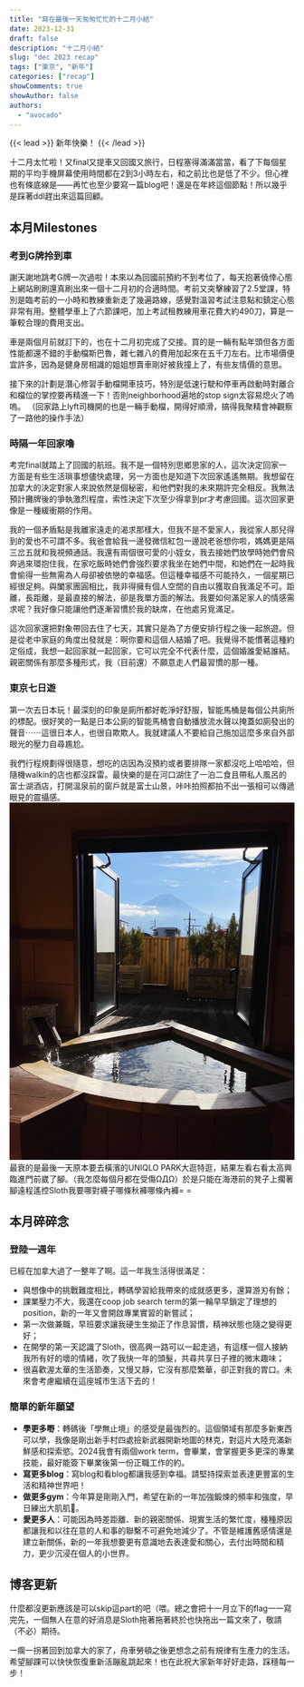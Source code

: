 ```yaml
---
title: "寫在最後一天匆匆忙忙的十二月小結"
date: 2023-12-31
draft: false
description: "十二月小結"
slug: "dec 2023 recap"
tags: ["東京", "新年"]
categories: ["recap"]
showComments: true
showAuthor: false
authors:
  - "avocado"
---
```

{{< lead >}}
新年快樂！
{{< /lead >}}

十二月太忙啦！又final又提車又回國又旅行，日程塞得滿滿當當，看了下每個星期的平均手機屏幕使用時間都在2到3小時左右，和之前比也是低了不少。但心裡也有條底線是——再忙也至少要寫一篇blog吧！還是在年終這個節點！所以幾乎是踩著ddl趕出來這篇回顧。
## 本月Milestones
### 考到G牌拎到車
謝天謝地跳考G牌一次過啦！本來以為回國前預約不到考位了，每天抱著僥倖心態上網站刷刷還真刷出來一個十二月初的合適時間。考前又突擊練習了2.5堂課，特別是臨考前的一小時和教練重新走了幾遍路線，感覺對溫習考試注意點和鎮定心態非常有用。整體學車上了六節課吧，加上考試租教練用車花費大約490刀，算是一筆較合理的費用支出。

車是兩個月前就訂下的，也在十二月初完成了交接。買的是一輛有點年頭但各方面性能都還不錯的手動檔斯巴魯，雜七雜八的費用加起來在五千刀左右。比市場價便宜許多，因為是健身房相識的姐姐想賣車剛好被我撞上了，有些友情價的意思。

接下來的計劃是潛心修習手動檔開車技巧，特別是低速行駛和停車再啟動時對離合和檔位的掌控要再精進一下！否則neighborhood遍地的stop sign太容易熄火了嗚嗚。
（回家路上lyft司機開的也是一輛手動檔，開得好順滑，搞得我聚精會神觀察了一路他的操作手法）
### 時隔一年回家嚕
考完final就踏上了回國的航班。我不是一個特別思鄉思家的人，這次決定回家一方面是有些生活瑣事想儘快處理，另一方面也是知道下次回家遙遙無期。我想留在加拿大的決定對家人來說依然是個秘密，和他們對我的未來期許完全相反。我無法預計攤牌後的爭執激烈程度，索性決定下次至少得拿到pr才考慮回國。這次回家更像是一種緩衝期的作用。

我的一個矛盾點是我離家遠走的渴求那樣大，但我不是不愛家人，我從家人那兒得到的愛也不可謂不多。我爸會給我一邊發微信紅包一邊說老爸想你啦，媽媽更是隔三岔五就和我視頻通話。我還有兩個很可愛的小姪女，我去接她們放學時她們會飛奔過來環抱住我，在家吃飯時她們會強烈要求我坐在她們中間，和她們在一起時我會偷得一些無需為人母卻被依戀的幸福感。但這種幸福感不可能持久，一個星期已經很足夠。與闔家團圓相比，我非得擁有個人空間的自由以獲取自我滿足不可。距離，長距離，是最直接的解法，卻是我單方面的解法。我要如何滿足家人的情感需求呢？我好像只能讓他們逐漸習慣於我的缺席，在他處另覓滿足。

這次回家還把對象帶回去住了七天，其實只是為了方便安排行程之後一起旅遊。但是從老中家庭的角度出發就是：啊你要和這個人結婚了吧。我覺得不能慣著這種約定俗成，我想一起回家就一起回家，它可以完全不代表什麼，這個婚誰愛結誰結。親密關係有那麼多種形式，我（目前還）不願意走人們最習慣的那一種。
### 東京七日遊
第一次去日本玩！最深刻的印象是廁所都好乾淨好舒服，智能馬桶是每個公共廁所的標配。很好笑的一點是日本公廁的智能馬桶會自動播放流水聲以掩蓋如廁發出的聲音⋯⋯這很日本人，也很自欺欺人。我就建議人不要給自己施加這麼多來自外部眼光的壓力自尋尷尬。

我們行程規劃得很隨意，想吃的店因為沒預約或者要排隊一家都沒吃上哈哈哈，但隨機walkin的店也都沒踩雷。最快樂的是在河口湖住了一泊二食且帶私人風呂的富士湖酒店，打開溫泉前的窗戶就是富士山景，咔咔拍照都拍不出一張相可以傳遞眼見的震攝感。
![onsen](onsen.jpg)
最衰的是最後一天原本要去橫濱的UNIQLO PARK大逛特逛，結果左看右看太高興臨進門前崴了腳。（我怎麼每個月都在受傷ΩДΩ）於是只能在海港前的凳子上擱著腳遠程遙控Sloth我要哪對襪子哪條秋褲哪條內褲= =
## 本月碎碎念
### 登陸一週年
已經在加拿大過了一整年了啊。這一年我生活得很滿足：
- 與想像中的挑戰難度相比，轉碼學習給我帶來的成就感更多，還算游刃有餘；
- 課業壓力不大，我還在coop job search term的第一輪早早鎖定了理想的position，新的一年又會開啟專業實習的新嘗試；
- 第一次做兼職，早班要求讓我硬生生拗正了作息習慣，精神狀態也隨之變得更好；
- 在開學的第一天認識了Sloth，很高興一路可以一起走過，有這樣一個人接納我所有好的壞的情緒，吹了我快一年的頭髮，共尋共享日子裡的微末趣味；
- 很喜歡渥太華的生活節奏，又慢又靜，它沒有那麼繁華，卻正對我的胃口。未來會考慮繼續在這座城市生活下去的！
### 簡單的新年願望
- **學更多嘢**：轉碼後「學無止境」的感受是最強烈的。這個領域有那麼多新東西可以學，我像是剛出新手村四處撿新武器開新地圖的林克，對這片大陸充滿新鮮感和探索慾。2024我會有兩個work term，會畢業，會掌握更多更深的專業技能，最好能簽下畢業後第一份正職工作的約。
- **寫更多blog**：寫blog和看blog都讓我感到幸福。請堅持探索並表達更豐富的生活和精神世界吧！
- **做更多gym**：今年算是剛剛入門，希望在新的一年加強鍛煉的頻率和強度，早日練出大肌肌💪。
- **愛更多人**：可能因為時差距離、新的親密關係、現實生活的繁忙度，種種原因都讓我和以往在意的人和事的聯繫不可避免地減少了。不管是維護舊感情還是建立新關係，新的一年我想要更有意識地去表達愛和關心，去付出時間和精力，更少沉浸在個人的小世界。
## 博客更新
什麼都沒更新應該是可以skip這part的吧（喂。總之會把十一月立下的flag一一寫完先，一個無人在意的好消息是Sloth拖著拖著終於也快拖出一篇文來了，敬請（不必）期待。

一瘸一拐著回到加拿大的家了，舟車勞頓之後更想念之前有規律有生產力的生活。希望腳踝可以快快恢復重新活蹦亂跳起來！也在此祝大家新年好好走路，踩穩每一步！